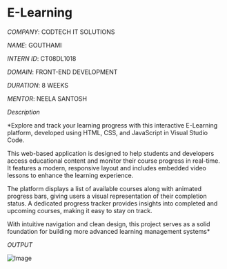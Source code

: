 # E-Learning

*COMPANY*: CODTECH IT SOLUTIONS

*NAME*: GOUTHAMI

*INTERN ID*: CT08DL1018  

*DOMAIN*: FRONT-END DEVELOPMENT

*DURATION*: 8 WEEKS

*MENTOR*: NEELA SANTOSH

*Description*

*Explore and track your learning progress with this interactive E-Learning platform, developed using HTML, CSS, and JavaScript in Visual Studio Code.

This web-based application is designed to help students and developers access educational content and monitor their course progress in real-time. It features a modern, responsive layout and includes embedded video lessons to enhance the learning experience.

The platform displays a list of available courses along with animated progress bars, giving users a visual representation of their completion status. A dedicated progress tracker provides insights into completed and upcoming courses, making it easy to stay on track.

With intuitive navigation and clean design, this project serves as a solid foundation for building more advanced learning management systems*

*OUTPUT*

![Image](https://github.com/user-attachments/assets/7db795b6-36d3-4823-92c5-6fab47001751)

